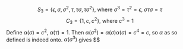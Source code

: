 $$S_3=\{\epsilon, \sigma, \sigma^2,\tau,\tau\sigma,\tau\sigma^2\}\text{, where } \sigma^3=\tau^2=\epsilon,\;\sigma\tau\sigma=\tau$$
$$C_3=\{1,c,c^2\}\text{, where }c^3=1$$
Define $\alpha(\sigma)=c^2$, $\alpha(\tau)=1$. Then $\alpha(\sigma^2)=\alpha(\sigma)\alpha(\sigma)=c^4=c$, so $\alpha$ as so defined is indeed onto. $\alpha(\sigma^3)$ gives $$